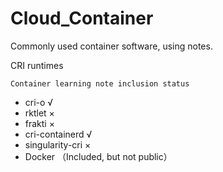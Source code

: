 # Cloud_Container

Commonly used container software, using notes.

CRI runtimes 

`Container learning note inclusion status`

- cri-o  √
- rktlet ×
- frakti ×
- cri-containerd  √
- singularity-cri ×
- Docker （Included, but not public）